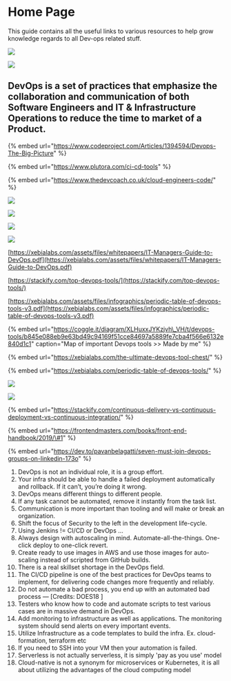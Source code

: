 # Home Page

This guide contains all the useful links to various resources to help grow knowledge regards to all Dev-ops related stuff.

![](.gitbook/assets/image%20%2835%29.png)

![](.gitbook/assets/image%20%2859%29.png)

## DevOps is a set of practices that emphasize the collaboration and communication of both Software Engineers and IT & Infrastructure Operations to reduce the time to market of a Product.

{% embed url="https://www.codeproject.com/Articles/1394594/Devops-The-Big-Picture" %}

{% embed url="https://www.plutora.com/ci-cd-tools" %}

{% embed url="https://www.thedevcoach.co.uk/cloud-engineers-code/" %}



![](.gitbook/assets/screencapture-plutora-ci-cd-tools-2019-04-20-09_53_36.png)

![](.gitbook/assets/image%20%28157%29.png)

![](.gitbook/assets/ctpic1.png)

![](.gitbook/assets/el6-dwbwoaapgql.png)

[https://xebialabs.com/assets/files/whitepapers/IT-Managers-Guide-to-DevOps.pdf](https://xebialabs.com/assets/files/whitepapers/IT-Managers-Guide-to-DevOps.pdf)

[https://stackify.com/top-devops-tools/](https://stackify.com/top-devops-tools/)

[https://xebialabs.com/assets/files/infographics/periodic-table-of-devops-tools-v3.pdf](https://xebialabs.com/assets/files/infographics/periodic-table-of-devops-tools-v3.pdf)

{% embed url="https://coggle.it/diagram/XLHuxxJYKzjvh\_VH/t/devops-tools/b845e088eb9e63bd49c94169f51cce84697a5889fe7cba4f566e6132e840d1c1" caption="Map of important Devops tools >> Made by me" %}

{% embed url="https://xebialabs.com/the-ultimate-devops-tool-chest/" %}

{% embed url="https://xebialabs.com/periodic-table-of-devops-tools/" %}

![](.gitbook/assets/0_2jc5-bialshdlfho.png)

![](.gitbook/assets/image%20%28152%29.png)

{% embed url="https://stackify.com/continuous-delivery-vs-continuous-deployment-vs-continuous-integration/" %}

{% embed url="https://frontendmasters.com/books/front-end-handbook/2019/\#1" %}

{% embed url="https://dev.to/pavanbelagatti/seven-must-join-devops-groups-on-linkedin-173o" %}



1. DevOps is not an individual role, it is a group effort.
2. Your infra should be able to handle a failed deployment automatically and rollback. If it can’t, you’re doing it wrong.
3. DevOps means different things to different people.
4. If any task cannot be automated, remove it instantly from the task list.
5. Communication is more important than tooling and will make or break an organization.
6. Shift the focus of Security to the left in the development life-cycle.
7. Using Jenkins != CI/CD or DevOps …
8. Always design with autoscaling in mind. Automate-all-the-things. One-click deploy to one-click revert.
9. Create ready to use images in AWS and use those images for auto-scaling instead of scripted from GitHub builds.
10. There is a real skillset shortage in the DevOps field.
11. The CI/CD pipeline is one of the best practices for DevOps teams to implement, for delivering code changes more frequently and reliably.
12. Do not automate a bad process, you end up with an automated bad process — \[Credits: DOES18 \]
13. Testers who know how to code and automate scripts to test various cases are in massive demand in DevOps.
14. Add monitoring to infrastructure as well as applications. The monitoring system should send alerts on every important events.
15. Utilize Infrastructure as a code templates to build the infra. Ex. cloud-formation, terraform etc
16. If you need to SSH into your VM then your automation is failed.
17. Serverless is not actually serverless, it is simply 'pay as you use' model
18. Cloud-native is not a synonym for microservices or Kubernetes, it is all about utilizing the advantages of the cloud computing model

